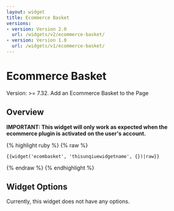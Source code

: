```yaml
---
layout: widget
title: Ecommerce Basket
versions:
- version: Version 2.0
  url: /widgets/v2/ecommerce-basket/
- version: Version 1.0
  url: /widgets/v1/ecommerce-basket/
---
```


# Ecommerce Basket

Version: >= 7.32. Add an Ecommerce Basket to the Page

## Overview

**IMPORTANT: This widget will only work as expected when the ecommerce plugin is activated on the user's account.**

{% highlight ruby %}
{% raw %}

	{{widget('ecombasket', 'thisunqiuewidgetname', {})|raw}}

{% endraw %}
{% endhighlight %}

## Widget Options

Currently, this widget does not have any options.
